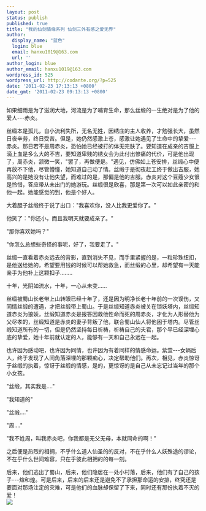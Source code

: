 ```yaml
---
layout: post
status: publish
published: true
title: "我的仙剑情缘系列 仙剑三外有感之爱无界"
author:
  display_name: "蓝色"
  login: blue
  email: hanxu1019@163.com
  url: ''
author_login: blue
author_email: hanxu1019@163.com
wordpress_id: 525
wordpress_url: http://codante.org/?p=525
date: '2011-02-23 17:13:13 +0800'
date_gmt: '2011-02-23 09:13:13 +0800'
---
```



如果细雨是为了滋润大地，河流是为了哺育生命，那么丝缎的一生绝对是为了他的爱人---赤炎。  

丝缎本是孤儿，自小流利失所，无名无姓，因绣庄的主人收养，才勉强长大，虽然日夜辛劳，终日受苦。但是，她仍然感激上苍，感激让她遇见了生命中的挚爱---赤炎。那日若不是周赤炎，恐怕她已经被打的体无完肤了。要知道在成亲的吉服上滴上血是多么大的不吉，要知道卑贱的绣女会为此付出惨痛的代价，可是他出现了，周赤炎，颔微一笑，"罢了，再做便是。"遇见，仿佛如上苍安排，丝缎心中便再放不下他，尽管懵懂，她知道自己动了情。丝缎于是彻夜赶工终于做出吉服，她高兴的是她没有让他失望，而难过的是，那偏是他的吉服。赤炎对这个豆蔻少女很是怜惜，答应带从未出门的她游玩。丝缎很是欣喜，那是第一次可以如此亲密的和他一起。她能感觉的到，他是个好人。  

大着胆子丝缎终于说了出口："我喜欢你，没人比我更爱你了。"  

他笑了："你还小，而且我明天就要成亲了。"  

"那你喜欢她吗？"  

"你怎么总想些奇怪的事呢，好了，我要走了。"  

丝缎一直看着赤炎远去的背影，直到消失不见，而手里紧握的是，一粒珍珠纽扣，是他送给她的，希望要用钱的时候可以帮她救急，而丝缎的心里，却希望有一天能亲手为他补上这颗扣子........

十年，光阴如流水，十年，一心从未变......

丝缎被蜀山长老带上山转眼已经十年了，还是因为明净长老十年前的一次误伤，又同情丝缎的遭遇，才把丝缎带上蜀山。于是丝缎知道赤炎被关在锁妖塔内，丝缎知道赤炎为狼妖，丝缎知道赤炎是报答因救他性命而死的周赤炎，才化为人形替他为父尽孝的，丝缎知道是赤炎的妻子背叛了他，联合蜀山仙人将他困于塔内。尽管丝缎知道所有的一切，但是仍然坚持每日祈祷，祈祷自己的夫君，那个早已经深埋心底的挚爱，她十年前就认定的人，能够有一天和自己永远在一起。

也许因为感动吧，也许因为同情，也许因为有着同样的情感命运。紫萱---女娲后人，终于发现了人间角落深埋的那颗痴心，决定帮助他们。再次，相见，赤炎惊讶于丝缎的执着，惊讶于丝缎的情感，是的，更惊讶的是自己从未忘记过当年的那个小女孩。

"丝缎，其实我是...."  

"我知道的"  

"丝缎...."  

"周...."  

"我不姓周，叫我赤炎吧，你我都是无父无母，本就同命的啊！"

之后便是热烈的相拥，不乎什么道人仙圣的的反对，不在乎什么人妖殊途的谬论，不在乎什么世间难容，只在乎彼此相拥的的每一刻。

后来，他们逃出了蜀山，后来，他们隐居在一处小村落，后来，他们有了自己的孩子---煊和煌。可是后来，后来的后来还是避免不了承担那命运的安排，终究还是要面对那场注定的灾难，可是他们的血脉却保留了下来，同时还有那份执着不灭的爱！  
![][0]



[0]: http://ctc.qzs.qq.com/ac/b.gif